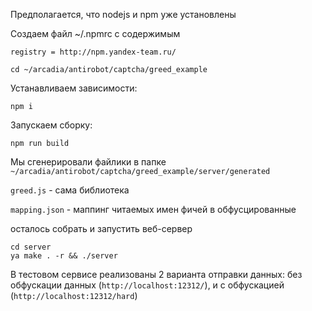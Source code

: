 Предполагается, что nodejs и npm уже установлены

Создаем файл ~/.npmrc с содержимым
```
registry = http://npm.yandex-team.ru/
```

```
cd ~/arcadia/antirobot/captcha/greed_example
```


Устанавливаем зависимости:
```
npm i
```

Запускаем сборку:
```
npm run build
```


Мы сгенерировали файлики в папке `~/arcadia/antirobot/captcha/greed_example/server/generated`

`greed.js` - сама библиотека

`mapping.json` - маппинг читаемых имен фичей в обфусцированные

осталось собрать и запустить веб-сервер

```
cd server
ya make . -r && ./server
```

В тестовом сервисе реализованы 2 варианта отправки данных: без обфускации данных (`http://localhost:12312/`), и с обфускацией (`http://localhost:12312/hard`)

